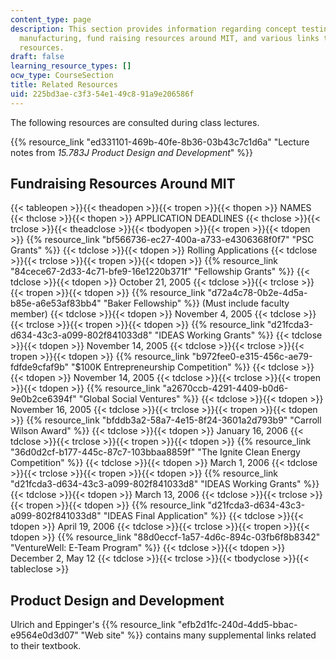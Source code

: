 ```yaml
---
content_type: page
description: This section provides information regarding concept testing, design for
  manufacturing, fund raising resources around MIT, and various links to external
  resources.
draft: false
learning_resource_types: []
ocw_type: CourseSection
title: Related Resources
uid: 225bd3ae-c3f3-54e1-49c8-91a9e206586f
---
```

The following resources are consulted during class lectures.

{{% resource_link "ed331101-469b-40fe-8b36-03b43c7c1d6a" "Lecture notes from *15.783J Product Design and Development*" %}}

## Fundraising Resources Around MIT

{{< tableopen >}}{{< theadopen >}}{{< tropen >}}{{< thopen >}}
NAMES
{{< thclose >}}{{< thopen >}}
APPLICATION DEADLINES
{{< thclose >}}{{< trclose >}}{{< theadclose >}}{{< tbodyopen >}}{{< tropen >}}{{< tdopen >}}
{{% resource_link "bf566736-ec27-400a-a733-e4306368f0f7" "PSC Grants" %}}
{{< tdclose >}}{{< tdopen >}}
Rolling Applications
{{< tdclose >}}{{< trclose >}}{{< tropen >}}{{< tdopen >}}
{{% resource_link "84cece67-2d33-4c71-bfe9-16e1220b371f" "Fellowship Grants" %}}
{{< tdclose >}}{{< tdopen >}}
October 21, 2005
{{< tdclose >}}{{< trclose >}}{{< tropen >}}{{< tdopen >}}
{{% resource_link "d72a4c78-0b2e-4d5a-b85e-a6e53af83bb4" "Baker Fellowship" %}} (Must include faculty member)
{{< tdclose >}}{{< tdopen >}}
November 4, 2005
{{< tdclose >}}{{< trclose >}}{{< tropen >}}{{< tdopen >}}
{{% resource_link "d21fcda3-d634-43c3-a099-802f841033d8" "IDEAS Working Grants" %}}
{{< tdclose >}}{{< tdopen >}}
November 14, 2005
{{< tdclose >}}{{< trclose >}}{{< tropen >}}{{< tdopen >}}
{{% resource_link "b972fee0-e315-456c-ae79-fdfde9cfaf9b" "$100K Entrepreneurship Competition" %}}
{{< tdclose >}}{{< tdopen >}}
November 14, 2005
{{< tdclose >}}{{< trclose >}}{{< tropen >}}{{< tdopen >}}
{{% resource_link "a2670ccb-4291-4409-b0d6-9e0b2ce6394f" "Global Social Ventures" %}}
{{< tdclose >}}{{< tdopen >}}
November 16, 2005
{{< tdclose >}}{{< trclose >}}{{< tropen >}}{{< tdopen >}}
{{% resource_link "bfddb3a2-58a7-4e15-8f24-3601a2d793b9" "Carroll Wilson Award" %}}
{{< tdclose >}}{{< tdopen >}}
January 16, 2006
{{< tdclose >}}{{< trclose >}}{{< tropen >}}{{< tdopen >}}
{{% resource_link "36d0d2cf-b177-445c-87c7-103bbaa8859f" "The Ignite Clean Energy Competition" %}}
{{< tdclose >}}{{< tdopen >}}
March 1, 2006
{{< tdclose >}}{{< trclose >}}{{< tropen >}}{{< tdopen >}}
{{% resource_link "d21fcda3-d634-43c3-a099-802f841033d8" "IDEAS Working Grants" %}}
{{< tdclose >}}{{< tdopen >}}
March 13, 2006
{{< tdclose >}}{{< trclose >}}{{< tropen >}}{{< tdopen >}}
{{% resource_link "d21fcda3-d634-43c3-a099-802f841033d8" "IDEAS Final Application" %}}
{{< tdclose >}}{{< tdopen >}}
April 19, 2006
{{< tdclose >}}{{< trclose >}}{{< tropen >}}{{< tdopen >}}
{{% resource_link "88d0eccf-1a57-4d6c-894c-03fb6f8b8342" "VentureWell: E-Team Program" %}}
{{< tdclose >}}{{< tdopen >}}
December 2, May 12
{{< tdclose >}}{{< trclose >}}{{< tbodyclose >}}{{< tableclose >}}

## Product Design and Development

Ulrich and Eppinger's {{% resource_link "efb2d1fc-240d-4dd5-bbac-e9564e0d3d07" "Web site" %}} contains many supplemental links related to their textbook.
